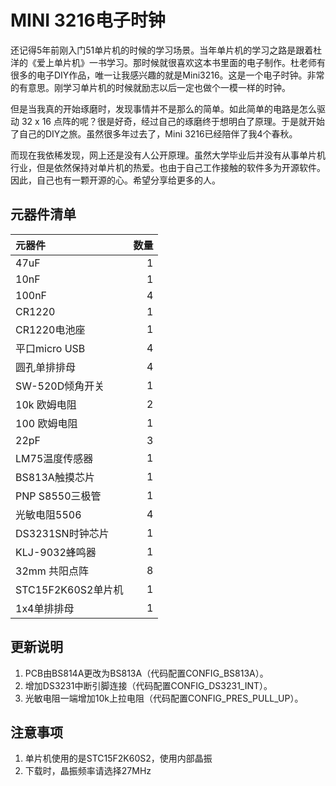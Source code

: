 # MINI 3216电子时钟

还记得5年前刚入门51单片机的时候的学习场景。当年单片机的学习之路是跟着杜洋的《爱上单片机》一书学习。那时候就很喜欢这本书里面的电子制作。杜老师有很多的电子DIY作品，唯一让我感兴趣的就是Mini3216。这是一个电子时钟。非常的有意思。刚学习单片机的时候就励志以后一定也做个一模一样的时钟。

但是当我真的开始琢磨时，发现事情并不是那么的简单。如此简单的电路是怎么驱动 32 x 16 点阵的呢？很是好奇，经过自己的琢磨终于想明白了原理。于是就开始了自己的DIY之旅。虽然很多年过去了，Mini 3216已经陪伴了我4个春秋。

而现在我依稀发现，网上还是没有人公开原理。虽然大学毕业后并没有从事单片机行业，但是依然保持对单片机的热爱。也由于自己工作接触的软件多为开源软件。因此，自己也有一颗开源的心。希望分享给更多的人。

## 元器件清单

| 元器件             | 数量 |
| :----------------- | ---: |
| 47uF               |    1 |
| 10nF               |    1 |
| 100nF              |    4 |
| CR1220             |    1 |
| CR1220电池座       |    1 |
| 平口micro USB      |    4 |
| 圆孔单排排母       |    4 |
| SW-520D倾角开关    |    1 |
| 10k 欧姆电阻       |    2 |
| 100 欧姆电阻       |    1 |
| 22pF               |    3 |
| LM75温度传感器     |    1 |
| BS813A触摸芯片     |    1 |
| PNP S8550三极管    |    1 |
| 光敏电阻5506       |    4 |
| DS3231SN时钟芯片   |    1 |
| KLJ-9032蜂鸣器     |    1 |
| 32mm 共阳点阵      |    8 |
| STC15F2K60S2单片机 |    1 |
| 1x4单排排母        |    1 |

## 更新说明
1. PCB由BS814A更改为BS813A（代码配置CONFIG_BS813A）。
2. 增加DS3231中断引脚连接（代码配置CONFIG_DS3231_INT）。
3. 光敏电阻一端增加10k上拉电阻（代码配置CONFIG_PRES_PULL_UP）。

## 注意事项

1. 单片机使用的是STC15F2K60S2，使用内部晶振
2. 下载时，晶振频率请选择27MHz
